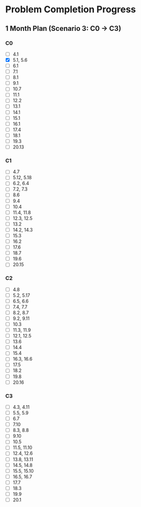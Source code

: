 # Problem Completion Progress
## 1 Month Plan (Scenario 3: C0 -> C3)

### C0
- [ ] 4.1
- [x] 5.1, 5.6
- [ ] 6.1
- [ ] 7.1
- [ ] 8.1
- [ ] 9.1
- [ ] 10.7
- [ ] 11.1
- [ ] 12.2
- [ ] 13.1
- [ ] 14.1
- [ ] 15.1
- [ ] 16.1
- [ ] 17.4
- [ ] 18.1
- [ ] 19.3
- [ ] 20.13

### C1
- [ ] 4.7
- [ ] 5.12, 5.18
- [ ] 6.2, 6.4
- [ ] 7.2, 7.3
- [ ] 8.6
- [ ] 9.4
- [ ] 10.4
- [ ] 11.4, 11.8
- [ ] 12.3, 12.5
- [ ] 13.2
- [ ] 14.2, 14.3
- [ ] 15.3
- [ ] 16.2
- [ ] 17.6
- [ ] 18.7
- [ ] 19.6
- [ ] 20.15

### C2
- [ ] 4.8
- [ ] 5.2, 5.17
- [ ] 6.5, 6.6
- [ ] 7.4, 7.7
- [ ] 8.2, 8.7
- [ ] 9.2, 9.11
- [ ] 10.3
- [ ] 11.3, 11.9
- [ ] 12.1, 12.5
- [ ] 13.6
- [ ] 14.4
- [ ] 15.4
- [ ] 16.3, 16.6
- [ ] 17.5
- [ ] 18.2
- [ ] 19.8
- [ ] 20.16

### C3
- [ ] 4.3, 4.11
- [ ] 5.5, 5.9
- [ ] 6.7
- [ ] 7.10
- [ ] 8.3, 8.8
- [ ] 9.10
- [ ] 10.5
- [ ] 11.5, 11.10
- [ ] 12.4, 12.6
- [ ] 13.8, 13.11
- [ ] 14.5, 14.8
- [ ] 15.5, 15.10
- [ ] 16.5, 16.7
- [ ] 17.7
- [ ] 18.3
- [ ] 19.9
- [ ] 20.1
